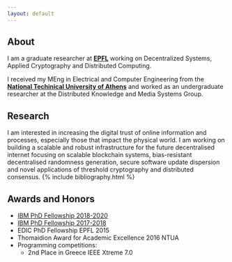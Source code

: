 ```yaml
---
layout: default
---
```

## About

I am a graduate researcher at **[EPFL](https://people.epfl.ch/eleftherios.kokoriskogias?lang=en)** working on Decentralized Systems, Applied Cryptography and Distributed Computing. 

I received my MEng in Electrical and Computer Engineering from the **[National Techinical University of Athens](https://www.ece.ntua.gr/en)** and worked as an undergraduate researcher at the Distributed Knowledge and Media Systems Group.

## Research

I am interested in increasing the digital trust of online information and processes, especially those that impact the physical world.
I am working on building a scalable and robust infrastructure for the future decentralised internet focusing on scalable blockchain systems, bias-resistant decentralised randomness generation, secure software update dispersion and novel applications of threshold cryptography and distributed consensus.
{% include bibliography.html %}

## Awards and Honors
*   [IBM PhD Fellowship 2018-2020](https://actu.epfl.ch/news/a-second-ibm-fellowship-awarded-to-lefteris-koko-2/)
*   [IBM PhD Fellowship 2017-2018](https://actu.epfl.ch/news/ibm-fellowship-given-to-lefteris-kokoris-kogias/)
*   EDIC PhD Fellowship EPFL 2015
*   Thomaidion Award for Academic Excellence 2016 NTUA
*   Programming competitions:
    *   2nd Place in Greece IEEE Xtreme 7.0
  